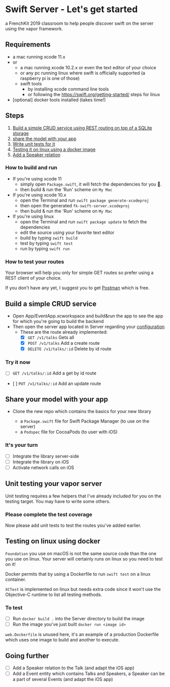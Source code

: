 # Swift Server - Let's get started

a FrenchKit 2019 classroom to help people discover swift on the server using the vapor framework.

## Requirements

* a mac running xcode 11.x
* or
  * a mac running xcode 10.2.x or even the text editor of your choice
  * or any pc running linux where swift is officially supported (a raspberry pi is one of those)
  * swift tools
    * by installing xcode command line tools
    * or following the https://swift.org/getting-started/ steps for linux
* [optional] docker tools installed (takes time!)

## Steps

1. [Build a simple CRUD service using REST routing on top of a SQLite storage](#build-a-simple-crud-service)
2. [share the model with your app](#share-your-model-with-your-app)
3. [Write unit tests for it](#unit-testing-your-vapor-server)
4. [Testing it on linux using a docker image](#testing-on-linux-using-docker)
5. [Add a Speaker relation](#add-a-speaker-relation)

### How to build and run

* If you're using xcode 11
  * simply open `Package.swift`, it will fetch the dependencies for you 🥰.
  * then build & run the 'Run' scheme on `My Mac`
* If you're using xcode 10.x
  * open the Terminal and run `swift package generate-xcodeproj`
  * then open the generated `fk-swift-server.xcodeproj`
  * then build & run the 'Run' scheme on `My Mac`
* If you're using linux
  * open the Terminal and run `swift package update` to fetch the dependencies
  * edit the source using your favorite text editor
  * build by typing `swift build`
  * test by typing `swift test`
  * run by typing `swift run`

### How to test your routes

Your browser will help you only for simple GET routes so prefer using a REST client of your choice.

If you don't have any yet, I suggest you to get [Postman](https://www.getpostman.com) which is free.

## Build a simple CRUD service

* Open App/EventApp.xcworkspace and build&run the app to see the app for which you're going to build the backend
* Then open the server app located in Server regarding your [configuration](#how-to-build-and-run)
  * These are the route already implemented:
    * [x] `GET /v1/talks` Gets all
    * [x] `POST /v1/talks` Add a create route
    * [x] `DELETE /v1/talks/:id` Delete by id route

### Try it now

* [ ] `GET /v1/talks/:id` Add a get by id route
* [ ] `PUT /v1/talks/:id` Add an update route

## Share your model with your app

* Clone the new repo <git package repo url> which contains the basics for your new library
  * a `Package.swift` file for Swift Package Manager (to use on the server)
  * a `Podspec` file for CocoaPods (to user with iOS)

### It's your turn

* [ ] Integrate the library server-side
* [ ] Integrate the library on iOS
* [ ] Activate network calls on iOS

## Unit testing your vapor server

Unit testing requires a few helpers that I've already included for you on the testing target. You may have to write some others.

### Please complete the test coverage

Now please add unit tests to test the routes you've added earlier.

## Testing on linux using docker

`Foundation` you use on macOS is not the same source code than the one you use on linux. Your server will certainly runs on linux so you need to test on it!

Docker permits that by using a Dockerfile to run `swift test` on a linux container.

`XCTest` is implemented on linux but needs extra code since it won't use the Objective-C runtime to list all testing methods.

### To test

* [ ] Run `docker build .` into the Server directory to build the image
* [ ] Run the image you've just built `docker run <image id>`

`web.Dockerfile` is unused here, it's an example of a production Dockerfile which uses one image to build and another to execute.

## Going further

* [ ] Add a Speaker relation to the Talk (and adapt the iOS app)
* [ ] Add a Event entity which contains Talks and Speakers, a Speaker can be a part of several Events (and adapt the iOS app)
